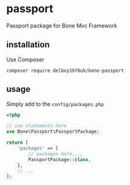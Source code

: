 # passport
Passport package for Bone Mvc Framework
## installation
Use Composer
```
composer require delboy1978uk/bone-passport
```
## usage
Simply add to the `config/packages.php`
```php
<?php

// use statements here
use Bone\Passport\PassportPackage;

return [
    'packages' => [
        // packages here...,
        PassportPackage::class,
    ],
    // ...
];
```